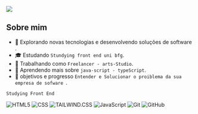 ![](https://komarev.com/ghpvc/?username=Vzdevelopers&color=006bed)

## Sobre mim

- 🤠 Explorando novas tecnologias e desenvolvendo soluções de software .
- 🎓 Estudando ```Stundying front end uni bfg```.
- 💼 Trabalhando como ```Freelancer - arts-Studio```.
- 🌱 Aprendendo mais sobre ```java-script - typeScript```.
- 💭 objetivos e progresso  ```Entender e Solucionar o proiblema da sua empresa de sofware ```.



```Studying Front End```

![HTML5](https://img.shields.io/badge/-HTML5-333333?style=flat&logo=HTML5)
![CSS](https://img.shields.io/badge/-CSS-333333?style=flat&logo=CSS3&logoColor=1572B6)
![TAILWIND.CSS](https://img.shields.io/badge/-CSS-333333?style=flat&logo=CSS3&logoColor=1552B6)
![JavaScript](https://img.shields.io/badge/-JavaScript-333333?style=flat&logo=javascript)
![Git](https://img.shields.io/badge/-Git-333333?style=flat&logo=git)
![GitHub](https://img.shields.io/badge/-GitHub-333333?style=flat&logo=github)
